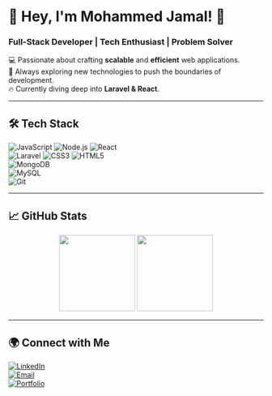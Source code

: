 # 🚀 Hey, I'm Mohammed Jamal! 👋  
### Full-Stack Developer | Tech Enthusiast | Problem Solver  

💻 Passionate about crafting **scalable** and **efficient** web applications.  
🚀 Always exploring new technologies to push the boundaries of development.  
🔥 Currently diving deep into **Laravel & React**.  

---

## 🛠 Tech Stack
![JavaScript](https://img.shields.io/badge/-JavaScript-F7DF1E?style=flat&logo=javascript&logoColor=black) 
![Node.js](https://img.shields.io/badge/-Node.js-339933?style=flat&logo=node.js&logoColor=white) 
![React](https://img.shields.io/badge/-React-61DAFB?style=flat&logo=react&logoColor=black)  
![Laravel](https://img.shields.io/badge/-Laravel-FF2D20?style=flat&logo=laravel&logoColor=white) 
![CSS3](https://img.shields.io/badge/-CSS3-1572B6?style=flat&logo=css3) 
![HTML5](https://img.shields.io/badge/-HTML5-E34F26?style=flat&logo=html5&logoColor=white)  
![MongoDB](https://img.shields.io/badge/-MongoDB-47A248?style=flat&logo=mongodb&logoColor=white)  
![MySQL](https://img.shields.io/badge/-MySQL-4479A1?style=flat&logo=mysql&logoColor=white)  
![Git](https://img.shields.io/badge/-Git-F05032?style=flat&logo=git&logoColor=white)  

---

## 📈 GitHub Stats
<p align="center">
  <img src="https://github-readme-stats.vercel.app/api?username=Moh-Afaneh&show_icons=true&theme=radical" height="150"/>
  <img src="https://github-readme-stats.vercel.app/api/top-langs/?username=Moh-Afaneh&layout=compact&theme=radical" height="150"/>
</p>

---

## 🌍 Connect with Me  
[![LinkedIn](https://img.shields.io/badge/-LinkedIn-0077B5?style=flat&logo=linkedin&logoColor=white)](https://www.linkedin.com/in/YOUR-LINKEDIN)  
[![Email](https://img.shields.io/badge/-Email-D14836?style=flat&logo=gmail&logoColor=white)](mailto:YOUR-EMAIL)  
[![Portfolio](https://img.shields.io/badge/-Portfolio-FF5722?style=flat&logo=google-chrome&logoColor=white)](YOUR-PORTFOLIO-URL)  
